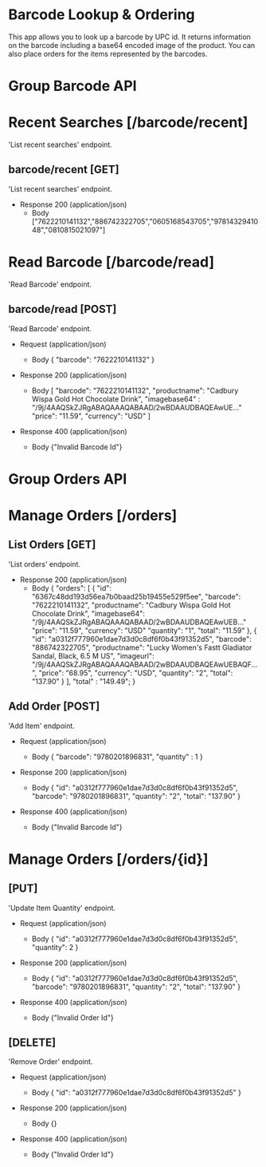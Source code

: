 # Barcode Lookup & Ordering

This app allows you to look up a barcode by UPC id. It returns information on the barcode including a base64 encoded image of the product. You can also place orders for the items represented by the barcodes.

# Group Barcode API

# Recent Searches [/barcode/recent]

'List recent searches' endpoint.

## barcode/recent [GET]

'List recent searches' endpoint.

+ Response 200 (application/json)
    + Body
            ["7622210141132","886742322705","0605168543705","9781432941048","0810815021097"]


# Read Barcode [/barcode/read]

'Read Barcode' endpoint.

## barcode/read [POST]

'Read Barcode' endpoint.

+ Request (application/json)
    + Body
            {
              "barcode": "7622210141132"
            }

+ Response 200 (application/json)
    + Body
            [
              "barcode": "7622210141132",
              "productname": "Cadbury Wispa Gold Hot Chocolate Drink",
              "imagebase64" : "/9j/4AAQSkZJRgABAQAAAQABAAD/2wBDAAUDBAQEAwUE..."
              "price": "11.59",
              "currency": "USD"
            ]

+ Response 400 (application/json)
    + Body
            {"Invalid Barcode Id"}


# Group Orders API

# Manage Orders [/orders]

## List Orders [GET]

'List orders' endpoint.

+ Response 200 (application/json)
    + Body
    {
      "orders": [
        {
          "id": "6367c48dd193d56ea7b0baad25b19455e529f5ee",
          "barcode": "7622210141132",
          "productname": "Cadbury Wispa Gold Hot Chocolate Drink",
          "imagebase64": "/9j/4AAQSkZJRgABAQAAAQABAAD/2wBDAAUDBAQEAwUEB..."
          "price": "11.59",
          "currency": "USD"
          "quantity": "1",
          "total": "11.59"
        },
        {
          "id": "a0312f777960e1dae7d3d0c8df6f0b43f91352d5",
          "barcode": "886742322705",
          "productname": "Lucky Women's Fastt Gladiator Sandal, Black, 6.5 M US",
          "imageurl": "/9j/4AAQSkZJRgABAQAAAQABAAD/2wBDAAUDBAQEAwUEBAQF...",
          "price": "68.95",
          "currency": "USD",
          "quantity": "2",
          "total": "137.90"
        }
      ],
      "total" : "149.49";
    }

## Add Order [POST]

'Add Item' endpoint.

+ Request (application/json)
    + Body
            {
              "barcode": "9780201896831",
              "quantity" : 1
            }

+ Response 200 (application/json)
    + Body
            {
              "id": "a0312f777960e1dae7d3d0c8df6f0b43f91352d5",
              "barcode": "9780201896831",
              "quantity": "2",
              "total": "137.90"
            }

+ Response 400 (application/json)
    + Body
            {"Invalid Barcode Id"}

# Manage Orders [/orders/{id}]

## [PUT]

'Update Item Quantity' endpoint.

+ Request (application/json)
    + Body
            {
              "id": "a0312f777960e1dae7d3d0c8df6f0b43f91352d5",
              "quantity": 2
            }

+ Response 200 (application/json)
    + Body
            {
              "id": "a0312f777960e1dae7d3d0c8df6f0b43f91352d5",
              "barcode": "9780201896831",
              "quantity": "2",
              "total": "137.90"
            }

+ Response 400 (application/json)
    + Body
            {"Invalid Order Id"}


## [DELETE]

'Remove Order' endpoint.

+ Request (application/json)
    + Body
            {
              "id": "a0312f777960e1dae7d3d0c8df6f0b43f91352d5"
            }

+ Response 200 (application/json)
    + Body
            {}

+ Response 400 (application/json)
    + Body
            {"Invalid Order Id"}
